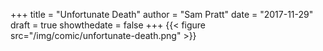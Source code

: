 +++
title = "Unfortunate Death"
author = "Sam Pratt"
date = "2017-11-29"
draft = true
showthedate = false
+++
{{< figure src="/img/comic/unfortunate-death.png" >}}